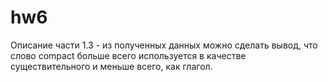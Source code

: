 # hw6
Описание части 1.3 - из полученных данных можно сделать вывод, что слово compact больше всего используется в качестве существительного и меньше всего, как глагол. 
